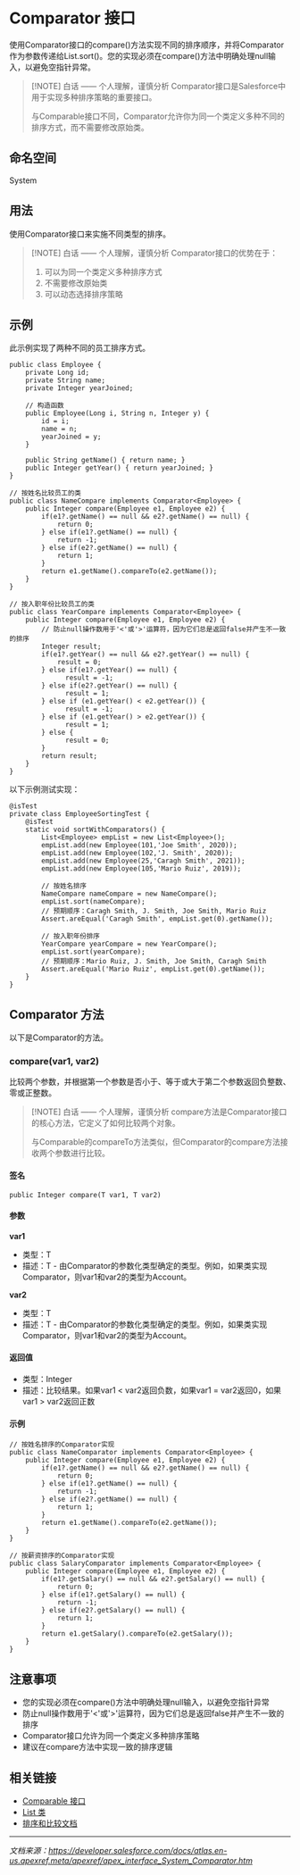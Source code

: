 # Comparator 接口

使用Comparator接口的compare()方法实现不同的排序顺序，并将Comparator作为参数传递给List.sort()。您的实现必须在compare()方法中明确处理null输入，以避免空指针异常。

> [!NOTE] 白话 —— 个人理解，谨慎分析
> Comparator接口是Salesforce中用于实现多种排序策略的重要接口。
> 
> 与Comparable接口不同，Comparator允许你为同一个类定义多种不同的排序方式，而不需要修改原始类。

## 命名空间

System

## 用法

使用Comparator接口来实施不同类型的排序。

> [!NOTE] 白话 —— 个人理解，谨慎分析
> Comparator接口的优势在于：
> 1. 可以为同一个类定义多种排序方式
> 2. 不需要修改原始类
> 3. 可以动态选择排序策略

## 示例

此示例实现了两种不同的员工排序方式。

```apex
public class Employee {
    private Long id;
    private String name;
    private Integer yearJoined;
    
    // 构造函数
    public Employee(Long i, String n, Integer y) {
        id = i;
        name = n;
        yearJoined = y;
    }
    
    public String getName() { return name; }
    public Integer getYear() { return yearJoined; }
}

// 按姓名比较员工的类
public class NameCompare implements Comparator<Employee> {
    public Integer compare(Employee e1, Employee e2) {
        if(e1?.getName() == null && e2?.getName() == null) {
            return 0;
        } else if(e1?.getName() == null) { 
            return -1; 
        } else if(e2?.getName() == null) {
            return 1;
        }        
        return e1.getName().compareTo(e2.getName());
    }
}

// 按入职年份比较员工的类
public class YearCompare implements Comparator<Employee> {
    public Integer compare(Employee e1, Employee e2) {
        // 防止null操作数用于'<'或'>'运算符，因为它们总是返回false并产生不一致的排序
        Integer result;
        if(e1?.getYear() == null && e2?.getYear() == null) {
            result = 0;
        } else if(e1?.getYear() == null) { 
              result = -1; 
        } else if(e2?.getYear() == null) {
              result = 1;
        } else if (e1.getYear() < e2.getYear()) {
              result = -1;
        } else if (e1.getYear() > e2.getYear()) {
              result = 1;
        } else {
              result = 0;  
        } 
        return result;
    }
}
```

以下示例测试实现：

```apex
@isTest
private class EmployeeSortingTest {
    @isTest
    static void sortWithComparators() {        
        List<Employee> empList = new List<Employee>();
        empList.add(new Employee(101,'Joe Smith', 2020));
        empList.add(new Employee(102,'J. Smith', 2020));
        empList.add(new Employee(25,'Caragh Smith', 2021));
        empList.add(new Employee(105,'Mario Ruiz', 2019));
        
        // 按姓名排序
        NameCompare nameCompare = new NameCompare();
        empList.sort(nameCompare);
        // 预期顺序：Caragh Smith, J. Smith, Joe Smith, Mario Ruiz
        Assert.areEqual('Caragh Smith', empList.get(0).getName());
        
        // 按入职年份排序
        YearCompare yearCompare = new YearCompare();
        empList.sort(yearCompare);
        // 预期顺序：Mario Ruiz, J. Smith, Joe Smith, Caragh Smith
        Assert.areEqual('Mario Ruiz', empList.get(0).getName());
    }
}
```

## Comparator 方法

以下是Comparator的方法。

### compare(var1, var2)

比较两个参数，并根据第一个参数是否小于、等于或大于第二个参数返回负整数、零或正整数。

> [!NOTE] 白话 —— 个人理解，谨慎分析
> compare方法是Comparator接口的核心方法，它定义了如何比较两个对象。
> 
> 与Comparable的compareTo方法类似，但Comparator的compare方法接收两个参数进行比较。

#### 签名

```apex
public Integer compare(T var1, T var2)
```

#### 参数

**var1**
- 类型：T
- 描述：T - 由Comparator的参数化类型确定的类型。例如，如果类实现Comparator<Account>，则var1和var2的类型为Account。

**var2**
- 类型：T
- 描述：T - 由Comparator的参数化类型确定的类型。例如，如果类实现Comparator<Account>，则var1和var2的类型为Account。

#### 返回值

- 类型：Integer
- 描述：比较结果。如果var1 < var2返回负数，如果var1 = var2返回0，如果var1 > var2返回正数

#### 示例

```apex
// 按姓名排序的Comparator实现
public class NameComparator implements Comparator<Employee> {
    public Integer compare(Employee e1, Employee e2) {
        if(e1?.getName() == null && e2?.getName() == null) {
            return 0;
        } else if(e1?.getName() == null) { 
            return -1; 
        } else if(e2?.getName() == null) {
            return 1;
        }        
        return e1.getName().compareTo(e2.getName());
    }
}

// 按薪资排序的Comparator实现
public class SalaryComparator implements Comparator<Employee> {
    public Integer compare(Employee e1, Employee e2) {
        if(e1?.getSalary() == null && e2?.getSalary() == null) {
            return 0;
        } else if(e1?.getSalary() == null) { 
            return -1; 
        } else if(e2?.getSalary() == null) {
            return 1;
        }        
        return e1.getSalary().compareTo(e2.getSalary());
    }
}
```

## 注意事项

- 您的实现必须在compare()方法中明确处理null输入，以避免空指针异常
- 防止null操作数用于'<'或'>'运算符，因为它们总是返回false并产生不一致的排序
- Comparator接口允许为同一个类定义多种排序策略
- 建议在compare方法中实现一致的排序逻辑

## 相关链接

- [Comparable 接口](./Comparable%20Interface.md)
- [List 类](../List%20Class.md)
- [排序和比较文档](https://developer.salesforce.com/docs/atlas.en-us.apexcode.meta/apexcode/apex_collections_lists.htm)

---

*文档来源：https://developer.salesforce.com/docs/atlas.en-us.apexref.meta/apexref/apex_interface_System_Comparator.htm*

